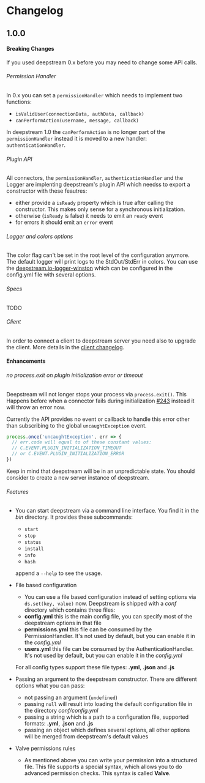 # Changelog

## 1.0.0

#### Breaking Changes

If you used deepstream 0.x before you may need to change some API calls.

###### Permission Handler

In 0.x you can set a `permissionHandler` which needs to implement two functions:

- `isValidUser(connectionData, authData, callback)`
- `canPerformAction(username, message, callback)`

In deepstream 1.0 the `canPerformAction` is no longer part of the `permissionHandler` instead
it is moved to a new handler: `authenticationHandler`.

###### Plugin API

All connectors, the `permissionHandler`, `authenticationHandler` and the Logger
are implenting deepstream's plugin API which needss to export a constructor with
these feautres:

- either provide a `isReady` property which is true after calling the constructor. This makes only sense for a synchronous initialization.
- otherwise (`isReady` is false) it needs to emit an `ready` event
- for errors it should emit an `error` event

###### Logger and colors options

The color flag can't be set in the root level of the configuration anymore.
The default logger will print logs to the StdOut/StdErr in colors.
You can use the [deepstream.io-logger-winston](https://www.npmjs.com/package/deepstream.io-logger-winston) which can be configured in the config.yml file with several options.


###### Specs

TODO

###### Client

In order to connect a client to deepstream server you need also to upgrade the client.
More details in the [client changelog](https://github.com/deepstreamIO/deepstream.io-client-js/blob/master/CHANGELOG.md).

#### Enhancements

###### no process.exit on plugin initialization error or timeout

Deepstream will not longer stops your process via `process.exit()`. This
Happens before when a connector fails during initialization [#243](https://github.com/deepstreamIO/deepstream.io/issues/243) instead it will throw an error now.

Currently the API provides no event or callback to handle this error
other than subscribing to the global `uncaughtException` event.

```javascript
process.once('uncaughtException', err => {
  // err.code will equal to of these constant values:
  // C.EVENT.PLUGIN_INITIALIZATION_TIMEOUT
  // or C.EVENT.PLUGIN_INITIALIZATION_ERROR
})
```

Keep in mind that deepstream will be in an unpredictable state.
You should consider to create a new server instance of deepstream.

###### Features

- You can start deepstream via a command line interface. You find it in the _bin_ directory. It provides these subcommands:

  - `start`
  - `stop`
  - `status`
  - `install`
  - `info`
  - `hash`

  append a `--help` to see the usage.

- File based configuration
  - You can use a file based configuration instead of setting options via `ds.set(key, value)` now.
  Deepstream is shipped with a _conf_ directory which contains three files:
  - __config.yml__ this is the main config file, you can specify most of the deepstream options in that file
  - __permissions.yml__ this file can be consumed by the PermissionHandler. It's not used by default, but you can enable it in the _config.yml_
  - __users.yml__ this file can be consumed by the AuthenticationHandler. It's not used by default, but you can enable it in the _config.yml_

  For all config types support these file types: __.yml__, __.json__ and __.js__

- Passing an argument to the deepstream constructor. There are different options what you can pass:
  - not passing an argument (`undefined`)
  - passing `null` will result into loading the default configuration file in the directory _conf/config.yml_
  - passing a string which is a path to a configuration file, supported formats: __.yml__, __.json__ and __.js__
  - passing an object which defines several options, all other options will be merged from deepstream's default values

- Valve permissions rules
  - As mentioned above you can write your permission into a structured file. This file supports a special syntax, which allows you to do advanced permission checks. This syntax is called __Valve__.



